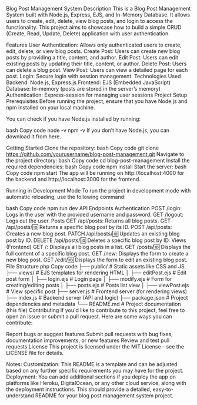 Blog Post Management System
Description
This is a Blog Post Management System built with Node.js, Express, EJS, and In-Memory Database. It allows users to create, edit, delete, view blog posts, and login to access the functionality. This project aims to showcase how to build a simple CRUD (Create, Read, Update, Delete) application with user authentication.

Features
User Authentication: Allows only authenticated users to create, edit, delete, or view blog posts.
Create Post: Users can create new blog posts by providing a title, content, and author.
Edit Post: Users can edit existing posts by updating their title, content, or author.
Delete Post: Users can delete a blog post.
View Post: Users can view a detailed page for each post.
Login: Secure login with session management.
Technologies Used
Backend: Node.js, Express.js
Frontend: EJS (Embedded JavaScript)
Database: In-memory (posts are stored in the server’s memory)
Authentication: Express-session for managing user sessions
Project Setup
Prerequisites
Before running the project, ensure that you have Node.js and npm installed on your local machine.

You can check if you have Node.js installed by running:

bash
Copy code
node -v
npm -v
If you don’t have Node.js, you can download it from here.

Getting Started
Clone the repository:
bash
Copy code
git clone https://github.com/yourusername/blog-post-management.git
Navigate to the project directory:
bash
Copy code
cd blog-post-management
Install the required dependencies:
bash
Copy code
npm install
Start the server:
bash
Copy code
npm start
The app will be running on http://localhost:4000 for the backend and http://localhost:3000 for the frontend.

Running in Development Mode
To run the project in development mode with automatic reloading, use the following command:

bash
Copy code
npm run dev
API Endpoints
Authentication
POST /login: Logs in the user with the provided username and password.
GET /logout: Logs out the user.
Posts
GET /api/posts: Returns all blog posts.
GET /api/posts/:id: Returns a specific blog post by its ID.
POST /api/posts: Creates a new blog post.
PATCH /api/posts/:id: Updates an existing blog post by ID.
DELETE /api/posts/:id: Deletes a specific blog post by ID.
Views (Frontend)
GET /: Displays all blog posts in a list.
GET /posts/:id: Displays the full content of a specific blog post.
GET /new: Displays the form to create a new blog post.
GET /edit/:id: Displays the form to edit an existing blog post.
File Structure
php
Copy code
├── public/                # Static assets like CSS and JS
├── views/                 # EJS templates for rendering HTML
│   ├── editPost.ejs       # Edit post form
│   ├── login.ejs          # Login page
│   ├── modify.ejs         # Form for creating/editing posts
│   ├── posts.ejs          # Posts list view
│   ├── viewPost.ejs       # View specific post
├── server.js              # Frontend server (for rendering views)
├── index.js               # Backend server (API and logic)
├── package.json           # Project dependencies and metadata
└── README.md              # Project documentation (this file)
Contributing
If you'd like to contribute to this project, feel free to open an issue or submit a pull request. Here are some ways you can contribute:

Report bugs or suggest features
Submit pull requests with bug fixes, documentation improvements, or new features
Review and test pull requests
License
This project is licensed under the MIT License - see the LICENSE file for details.

Notes:
Customization: This README is a template and can be adjusted based on any further specific requirements you may have for the project.
Deployment: You can add additional sections if you deploy the app on platforms like Heroku, DigitalOcean, or any other cloud service, along with the deployment instructions.
This should provide a detailed, easy-to-understand README for your blog post management system project.
